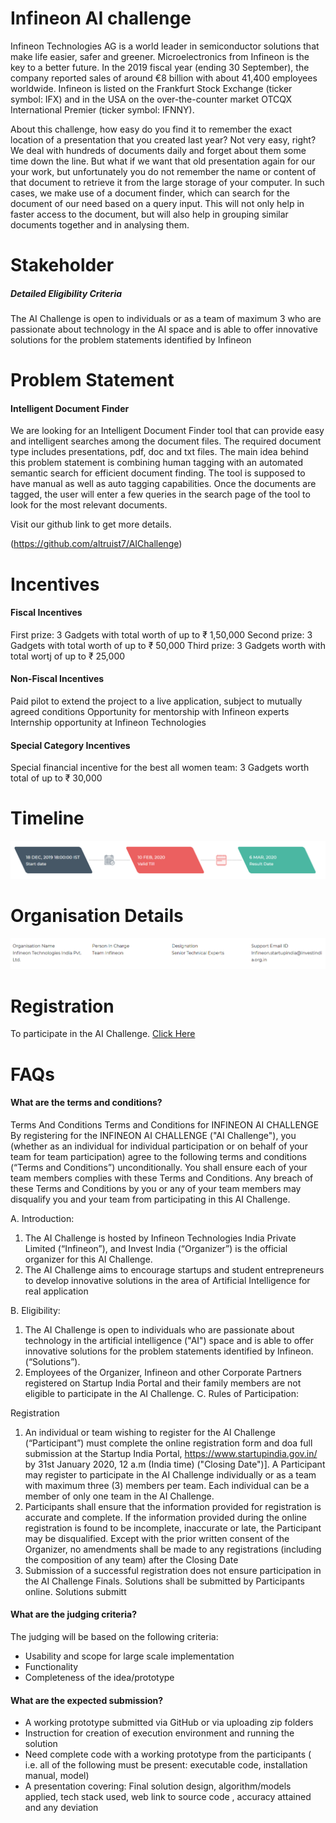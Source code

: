 # Infineon AI challenge
Infineon Technologies AG is a world leader in semiconductor solutions that make life easier, safer and greener. Microelectronics from Infineon is the key to a better future. In the 2019 fiscal year (ending 30 September), the company reported sales of around €8 billion with about 41,400 employees worldwide. Infineon is listed on the Frankfurt Stock Exchange (ticker symbol: IFX) and in the USA on the over-the-counter market OTCQX International Premier (ticker symbol: IFNNY).

About this challenge, how easy do you find it to remember the exact location of a presentation that you created last year? Not very easy, right? We deal with hundreds of documents daily and forget about them some time down the line. But what if we want that old presentation again for our your work, but unfortunately you do not remember the name or content of that document to retrieve it from the large storage of your computer. In such cases, we make use of a document finder, which can search for the document of our need based on a query input. This will not only help in faster access to the document, but will also help in grouping similar documents together and in analysing them.

# Stakeholder

##### Detailed Eligibility Criteria
The AI Challenge is open to individuals or as a team of maximum 3 who are passionate about technology in the AI space and is able to offer innovative solutions for the problem statements identified by Infineon

# Problem Statement

#### Intelligent Document Finder
We are looking for an Intelligent Document Finder tool that can provide easy and intelligent searches among the document files. The required document type includes presentations, pdf, doc and txt files. The main idea behind this problem statement is combining human tagging with an automated semantic search for efficient document finding. The tool is supposed to have manual as well as auto tagging capabilities. Once the documents are tagged, the user will enter a few queries in the search page of the tool to look for the most relevant documents.

Visit our github link to get more details.

(https://github.com/altruist7/AIChallenge)

# Incentives

#### Fiscal Incentives
First prize: 3 Gadgets with total worth of up to ₹ 1,50,000
Second prize: 3 Gadgets with total worth of up to  ₹ 50,000
Third prize: 3 Gadgets worth with total wortj of up to ₹ 25,000

#### Non-Fiscal Incentives
Paid pilot to extend the project to a live application, subject to mutually agreed conditions
Opportunity for mentorship with Infineon experts
Internship opportunity at Infineon Technologies

#### Special Category Incentives
Special financial incentive for the best all women team: 3 Gadgets worth total of up to ₹ 30,000

# Timeline
![Timeline](TimeLine.PNG)

# Organisation Details
![organisation details](orgDetails.PNG)


# Registration

To participate in the AI Challenge. [Click Here](https://www.startupindia.gov.in/content/sih/en/ams-application/challenge.html?applicationId=5df1b7aae4b04e009527b4b5)

# FAQs

#### What are the terms and conditions?
Terms And Conditions
Terms and Conditions for INFINEON AI CHALLENGE
By registering for the INFINEON AI CHALLENGE ("AI Challenge"), you (whether as an individual for individual participation or on behalf of your team for team participation) agree to the following terms and conditions (“Terms and Conditions”) unconditionally. You shall ensure each of your team members complies with these Terms and Conditions. Any breach of these Terms and Conditions by you or any of your team members may disqualify you and your team from participating in this AI Challenge.

A. Introduction:
1. The AI Challenge is hosted by Infineon Technologies India Private Limited (“Infineon”), and Invest India (“Organizer”) is the official organizer for this AI Challenge.
2. The AI Challenge aims to encourage startups and student entrepreneurs to develop innovative solutions in the area of Artificial Intelligence for real application

B. Eligibility:
1. The AI Challenge is open to individuals who are passionate about technology in the artificial intelligence ("AI") space and is able to offer innovative solutions for the problem statements identified by Infineon. (“Solutions”).
2. Employees of the Organizer, Infineon and other Corporate Partners registered on Startup India Portal and their family members are not eligible to participate in the AI Challenge.
C. Rules of Participation:

Registration
1. An individual or team wishing to register for the AI Challenge (“Participant”) must complete the online registration form and doa full submission at the Startup India Portal, https://www.startupindia.gov.in/ by 31st January 2020, 12 a.m (India time) ("Closing Date")]. A Participant may register to participate in the AI Challenge
individually or as a team with maximum three (3) members per team. Each individual can be a member of only one team in the AI Challenge.
2. Participants shall ensure that the information provided for registration is accurate and complete. If the information provided during the online registration is found to be incomplete, inaccurate or late, the Participant may be disqualified. Except with the prior written consent of the Organizer, no amendments shall be made to any registrations (including the composition of any team) after the Closing Date
3. Submission of a successful registration does not ensure participation in the AI Challenge Finals. Solutions shall be submitted by Participants online. Solutions submitt

#### What are the judging criteria?
The judging will be based on the following criteria:
- Usability and scope for large scale implementation
- Functionality
- Completeness of the idea/prototype

#### What are the expected submission?
- A working prototype submitted via GitHub or via uploading zip folders 
- Instruction for creation of execution environment and running the solution
- Need complete code with a working prototype from the participants ( i.e. all of the following must be present: executable code, installation manual, model)
- A presentation covering: Final solution design, algorithm/models applied, tech stack used, web link to source code , accuracy attained and any deviation
